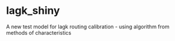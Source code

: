 # lagk_shiny
A new test model for lagk routing calibration - using algorithm from methods of characteristics
